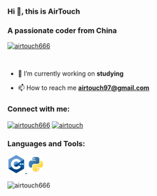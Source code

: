 ### Hi 👋, this is AirTouch
### A passionate coder from China

<p align="left"> <a href="https://github.com/ryo-ma/github-profile-trophy"><img src="https://github-profile-trophy.vercel.app/?username=airtouch666" alt="airtouch666" /></a> </p>  

- 🔭 I’m currently working on **studying** 

- 📫 How to reach me **airtouch97@gmail.com** 

<h3 align="left">Connect with me:</h3> 
<p align="left"> 
<a href="https://twitter.com/airtouch666" target="blank"><img align="center" src="https://raw.githubusercontent.com/rahuldkjain/github-profile-readme-generator/master/src/images/icons/Social/twitter.svg" alt="airtouch666" height="30" width="40" /></a> 
<a href="https://codeforces.com/profile/airtouch" target="blank"><img align="center" src="https://raw.githubusercontent.com/rahuldkjain/github-profile-readme-generator/master/src/images/icons/Social/codeforces.svg" alt="airtouch" height="30" width="40" /></a> 
</p> 


<h3 align="left">Languages and Tools:</h3> 
<p align="left"> <a href="https://www.w3schools.com/cpp/" target="_blank" rel="noreferrer"> <img src="https://raw.githubusercontent.com/devicons/devicon/master/icons/cplusplus/cplusplus-original.svg" alt="cplusplus" width="40" height="40"/> </a> <a href="https://www.python.org" target="_blank" rel="noreferrer"> <img src="https://raw.githubusercontent.com/devicons/devicon/master/icons/python/python-original.svg" alt="python" width="40" height="40"/> </a> </p> 

<p><img align="center" src="https://github-readme-stats.vercel.app/api/top-langs?username=airtouch666&show_icons=true&locale=en&layout=compact" alt="airtouch666" /></p> 

